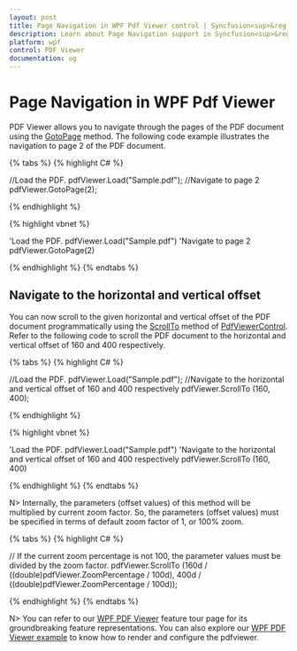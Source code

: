 ```yaml
---
layout: post
title: Page Navigation in WPF Pdf Viewer control | Syncfusion<sup>&reg;</sup>;
description: Learn about Page Navigation support in Syncfusion<sup>&reg;</sup>; Essential Studio&reg; WPF Pdf Viewer control, its elements and more.
platform: wpf
control: PDF Viewer
documentation: ug
---
```


# Page Navigation in WPF Pdf Viewer

PDF Viewer allows you to navigate through the pages of the PDF document using the [GotoPage](https://help.syncfusion.com/cr/wpf/Syncfusion.Windows.PdfViewer.PdfViewerControl.html#Syncfusion_Windows_PdfViewer_PdfViewerControl_GotoPage_System_Int32_) method. The following code example illustrates the navigation to page 2 of the PDF document.

{% tabs %}
{% highlight C# %}

//Load the PDF.
pdfViewer.Load("Sample.pdf");
//Navigate to page 2
pdfViewer.GotoPage(2);

{% endhighlight %}

{% highlight vbnet %}

'Load the PDF.
pdfViewer.Load("Sample.pdf")
'Navigate to page 2
pdfViewer.GotoPage(2)

{% endhighlight %}
{% endtabs %}

## Navigate to the horizontal and vertical offset
You can now scroll to the given horizontal and vertical offset of the PDF document programmatically using the [ScrollTo](https://help.syncfusion.com/cr/wpf/Syncfusion.Windows.PdfViewer.PdfViewerControl.html#Syncfusion_Windows_PdfViewer_PdfViewerControl_ScrollTo_System_Double_) method of [PdfViewerControl](https://help.syncfusion.com/cr/wpf/Syncfusion.Windows.PdfViewer.PdfViewerControl.html). Refer to the following code to scroll the PDF document to the horizontal and vertical offset of 160 and 400 respectively.

{% tabs %}
{% highlight C# %}

//Load the PDF.
pdfViewer.Load("Sample.pdf");
//Navigate to the horizontal and vertical offset of 160 and 400 respectively
pdfViewer.ScrollTo (160, 400);

{% endhighlight %}

{% highlight vbnet %}

'Load the PDF.
pdfViewer.Load("Sample.pdf")
'Navigate to the horizontal and vertical offset of 160 and 400 respectively
pdfViewer.ScrollTo (160, 400)

{% endhighlight %}
{% endtabs %}

N> Internally, the parameters (offset values) of this method will be multiplied by current zoom factor. So, the parameters (offset values) must be specified in terms of default zoom factor of 1, or 100% zoom.

{% tabs %}
{% highlight C# %}

// If the current zoom percentage is not 100, the parameter values must be divided by the zoom factor.
pdfViewer.ScrollTo (160d / ((double)pdfViewer.ZoomPercentage / 100d), 400d / ((double)pdfViewer.ZoomPercentage / 100d));

{% endhighlight %}
{% endtabs %}

N> You can refer to our [WPF PDF Viewer](https://www.syncfusion.com/wpf-controls/pdf-viewer) feature tour page for its groundbreaking feature representations. You can also explore our [WPF PDF Viewer example](https://github.com/syncfusion/wpf-demos) to know how to render and configure the pdfviewer.